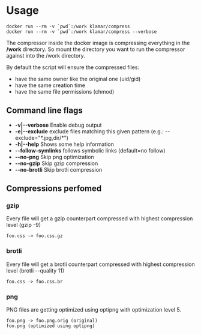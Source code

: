 # Usage

    docker run --rm -v `pwd`:/work klamar/compress
    docker run --rm -v `pwd`:/work klamar/compress --verbose

The compressor inside the docker image is compressing everything in the **/work** directory. So mount the directory you want to run the compressor against into the /work directory.

By default the script will ensure the compressed files:

* have the same owner like the original one (uid/gid)
* have the same creation time
* have the same file permissions (chmod)

## Command line flags

* **-v|--verbose** Enable debug output
* **-e|--exclude** exclude files matching this given pattern (e.g.: --exclude="\*.jpg,dir/\*")
* **-h|--help** Shows some help information
* **--follow-symlinks** follows symbolic links (default=no follow)
* **--no-png** Skip png optimization
* **--no-gzip** Skip gzip compression
* **--no-brotli** Skip brotli compression

## Compressions perfomed

### gzip

Every file will get a gzip counterpart compressed with highest compression level (gzip -9)

    foo.css -> foo.css.gz

### brotli

Every file will get a brotli counterpart compressed with highest compression level (brotli --quality 11)

    foo.css -> foo.css.br

### png

PNG files are getting optimized using optipng with optimization level 5.

    foo.png -> foo.png.orig (original)
    foo.png (optimized using optipng)

